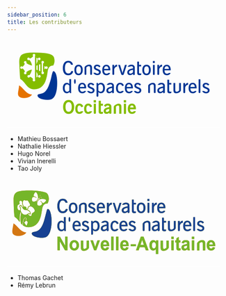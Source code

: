 ```yaml
---
sidebar_position: 6
title: Les contributeurs
---
```


![CEN Occitanie](./ODK-CEN/fichiers/logos/cen_occitanie.svg)
* Mathieu Bossaert
* Nathalie Hiessler
* Hugo Norel
* Vivian Inerelli
* Tao Joly

![CEN Nouvelle-Aquitaine](./ODK-CEN/fichiers/logos/cen_na.svg)
* Thomas Gachet
* Rémy Lebrun
